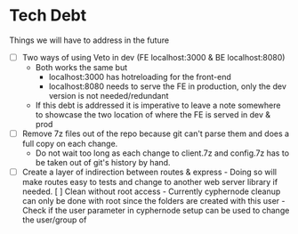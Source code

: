 # Tech Debt

Things we will have to address in the future

- [ ] Two ways of using Veto in dev (FE localhost:3000 & BE localhost:8080)
  - Both works the same but
    - localhost:3000 has hotreloading for the front-end
    - localhost:8080 needs to serve the FE in production, only the dev version is not needed/redundant
  - If this debt is addressed it is imperative to leave a note somewhere to showcase the two location of where the FE is served in dev & prod
- [ ] Remove 7z files out of the repo because git can't parse them and does a full copy on each change.
  - Do not wait too long as each change to client.7z and config.7z has to be taken out of git's history by hand.
- [ ] Create a layer of indirection between routes & express - Doing so will make routes easy to tests and change to another web server library if needed.
      [ ] Clean without root access - Currently cyphernode cleanup can only be done with root since the folders are created with this user - Check if the user parameter in cyphernode setup can be used to change the user/group of
